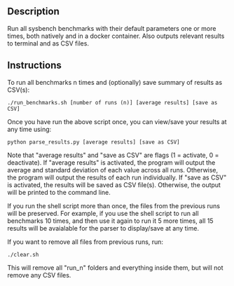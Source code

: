 ## Description
Run all sysbench benchmarks with their default parameters one or more times, both natively and in a docker container. Also outputs relevant results to terminal and as CSV files.


## Instructions
To run all benchmarks n times and (optionally) save summary of results as CSV(s):
```
./run_benchmarks.sh [number of runs (n)] [average results] [save as CSV]
```

Once you have run the above script once, you can view/save your results at any time using:
```
python parse_results.py [average results] [save as CSV]
```

Note that "average results"  and "save as CSV" are flags (1 = activate, 0 = deactivate). If "average results" is activated, the program will output the average and standard deviation of each value across all runs. Otherwise, the program will output the results of each run individually. If "save as CSV" is activated, the results will be saved as CSV file(s). Otherwise, the output will be printed to the command line.

If you run the shell script more than once, the files from the previous runs will be preserved. For example, if you use the shell script to run all benchmarks 10 times, and then use it again to run it 5 more times, all 15 results will be avaialable for the parser to display/save at any time.

If you want to remove all files from previous runs, run:

```
./clear.sh
```

This will remove all "run_n" folders and everything inside them, but will not remove any CSV files.
